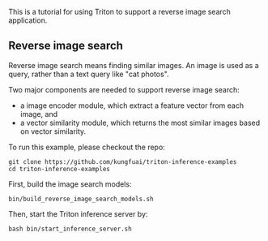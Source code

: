 This is a tutorial for using Triton to support a reverse image search application.

## Reverse image search

Reverse image search means finding similar images. An image is used as a query, rather than a text query like "cat photos".

Two major components are needed to support reverse image search:
- a image encoder module, which extract a feature vector from each image, and
- a vector similarity module, which returns the most similar images based on vector similarity.


To run this example, please checkout the repo:

```
git clone https://github.com/kungfuai/triton-inference-examples
cd triton-inference-examples
```

First, build the image search models:

```
bin/build_reverse_image_search_models.sh
```

Then, start the Triton inference server by:

```
bash bin/start_inference_server.sh
```
